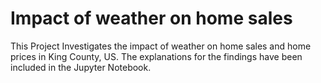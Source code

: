 # Impact of weather on home sales
 This Project Investigates the impact of weather on home sales and home prices in King County, US. The explanations for the findings have been included in the Jupyter Notebook.
